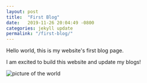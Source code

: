 ```yaml
---
layout: post
title:  "First Blog"
date:   2019-11-26 20:04:49 -0800
categories: jekyll update
permalink: "/first-blog/"
---
```


Hello world, this is my website's first blog page. 

I am excited to build this website and update my blogs!

![picture of the world](https://i.imgur.com/O6UHSaJ.jpg)

<!-- used https://imgur.com/ -->